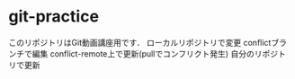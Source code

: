 # git-practice
このリポジトリはGit動画講座用です．
ローカルリポジトリで変更
conflictブランチで編集
conflict-remote上で更新(pullでコンフリクト発生)
自分のリポジトリで更新
